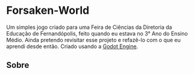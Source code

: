 # Forsaken-World

Um simples jogo criado para uma Feira de Ciências da Diretoria da Educação de Fernandópolis, feito quando eu estava no 3° Ano do Ensino Médio.
Ainda pretendo revisitar esse projeto e refazê-lo com o que eu aprendi desde então.
Criado usando a [Godot Engine](https:://godotengine.org).

## Sobre

